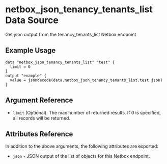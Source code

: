 # netbox\_json\_tenancy\_tenants\_list Data Source

Get json output from the tenancy_tenants_list Netbox endpoint

## Example Usage

```hcl
data "netbox_json_tenancy_tenants_list" "test" {
  limit = 0
}
output "example" {
  value = jsondecode(data.netbox_json_tenancy_tenants_list.test.json)
}
```

## Argument Reference

* ``limit`` (Optional). The max number of returned results. If 0 is specified, all records will be returned.

## Attributes Reference

In addition to the above arguments, the following attributes are exported:
* ``json`` - JSON output of the list of objects for this Netbox endpoint.

